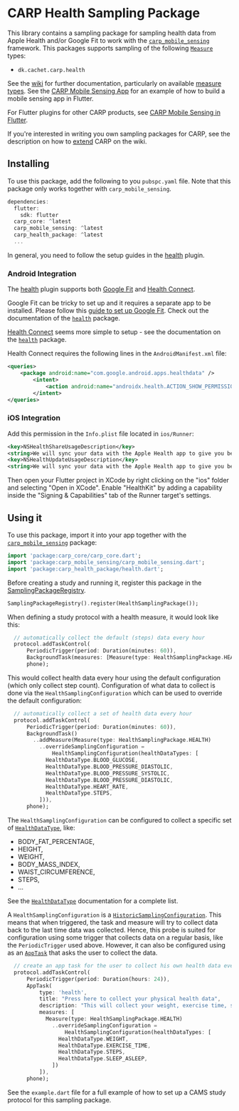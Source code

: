 # CARP Health Sampling Package

This library contains a sampling package for sampling health data from Apple Health and/or Google Fit to work with the [`carp_mobile_sensing`](https://pub.dartlang.org/packages/carp_mobile_sensing) framework.
This packages supports sampling of the following [`Measure`](https://pub.dev/documentation/carp_core/latest/carp_core_protocols/Measure-class.html) types:

* `dk.cachet.carp.health`

See the [wiki](https://github.com/cph-cachet/carp.sensing-flutter/wiki) for further documentation, particularly on available [measure types](https://github.com/cph-cachet/carp.sensing-flutter/wiki/A.-Measure-Types).
See the [CARP Mobile Sensing App](https://github.com/cph-cachet/carp.sensing-flutter/tree/master/apps/carp_mobile_sensing_app) for an example of how to build a mobile sensing app in Flutter.

For Flutter plugins for other CARP products, see [CARP Mobile Sensing in Flutter](https://github.com/cph-cachet/carp.sensing-flutter).

If you're interested in writing you own sampling packages for CARP, see the description on
how to [extend](https://github.com/cph-cachet/carp.sensing-flutter/wiki/4.-Extending-CARP-Mobile-Sensing) CARP on the wiki.

## Installing

To use this package, add the following to you `pubspc.yaml` file. Note that
this package only works together with `carp_mobile_sensing`.

`````dart
dependencies:
  flutter:
    sdk: flutter
  carp_core: ^latest
  carp_mobile_sensing: ^latest
  carp_health_package: ^latest
  ...
`````

In general, you need to follow the setup guides in the [health](https://pub.dev/packages/health#setup) plugin.

### Android Integration

The [health](https://pub.dev/packages/health) plugin supports both [Google Fit](https://www.google.com/fit/) and [Health Connect](https://health.google/health-connect-android/).

Google Fit can be tricky to set up and it requires a separate app to be installed.
Please follow this [guide to set up Google Fit](https://developers.google.com/fit/android/get-started).
Check out the documentation of the [`health`](https://pub.dev/packages/health#google-fit-android-option-1) package.

[Health Connect](https://developer.android.com/guide/health-and-fitness/health-connect) seems more simple to setup - see the documentation on the [`health`](https://pub.dev/packages/health#google-fit-android-option-2) package.

Health Connect requires the following lines in the `AndroidManifest.xml` file:

```xml
<queries>
    <package android:name="com.google.android.apps.healthdata" />
        <intent>
            <action android:name="androidx.health.ACTION_SHOW_PERMISSIONS_RATIONALE" />
        </intent>
</queries>
```

### iOS Integration

Add this permission in the `Info.plist` file located in `ios/Runner`:

```xml
<key>NSHealthShareUsageDescription</key>
<string>We will sync your data with the Apple Health app to give you better insights</string>
<key>NSHealthUpdateUsageDescription</key>
<string>We will sync your data with the Apple Health app to give you better insights</string>
```

Then open your Flutter project in XCode by right clicking on the "ios" folder and selecting "Open in XCode". Enable "HealthKit" by adding a capability inside the "Signing & Capabilities" tab of the Runner target's settings.

## Using it

To use this package, import it into your app together with the
[`carp_mobile_sensing`](https://pub.dartlang.org/packages/carp_mobile_sensing) package:

`````dart
import 'package:carp_core/carp_core.dart';
import 'package:carp_mobile_sensing/carp_mobile_sensing.dart';
import 'package:carp_health_package/health.dart';
`````

Before creating a study and running it, register this package in the
[SamplingPackageRegistry](https://pub.dartlang.org/documentation/carp_mobile_sensing/latest/runtime/SamplingPackageRegistry.html).

`````dart
SamplingPackageRegistry().register(HealthSamplingPackage());
`````

When defining a study protocol with a health measure, it would look like this:

```dart
  // automatically collect the default (steps) data every hour
  protocol.addTaskControl(
      PeriodicTrigger(period: Duration(minutes: 60)),
      BackgroundTask(measures: [Measure(type: HealthSamplingPackage.HEALTH)]),
      phone);
```

This would collect health data every hour using the default configuration (which only collect step count).
Configuration of what data to collect is done via the `HealthSamplingConfiguration` which can be used to override the default configuration:

```dart
  // automatically collect a set of health data every hour
  protocol.addTaskControl(
      PeriodicTrigger(period: Duration(minutes: 60)),
      BackgroundTask()
        ..addMeasure(Measure(type: HealthSamplingPackage.HEALTH)
          ..overrideSamplingConfiguration =
              HealthSamplingConfiguration(healthDataTypes: [
            HealthDataType.BLOOD_GLUCOSE,
            HealthDataType.BLOOD_PRESSURE_DIASTOLIC,
            HealthDataType.BLOOD_PRESSURE_SYSTOLIC,
            HealthDataType.BLOOD_PRESSURE_DIASTOLIC,
            HealthDataType.HEART_RATE,
            HealthDataType.STEPS,
          ])),
      phone);
```

The `HealthSamplingConfiguration` can be configured to collect a specific set of [`HealthDataType`](https://pub.dev/documentation/health/latest/health/HealthDataType-class.html), like:

* BODY_FAT_PERCENTAGE,
* HEIGHT,
* WEIGHT,
* BODY_MASS_INDEX,
* WAIST_CIRCUMFERENCE,
* STEPS,
* ...

See the [`HealthDataType`](https://pub.dev/documentation/health/latest/health/HealthDataType-class.html) documentation for a complete list.

A `HealthSamplingConfiguration` is a [`HistoricSamplingConfiguration`](https://pub.dev/documentation/carp_mobile_sensing/latest/domain/HistoricSamplingConfiguration-class.html).
This means that when triggered, the task and measure will try to collect data back to the last time data was collected.
Hence, this probe is suited for configuration using some trigger that collects data on a regular basis, like the `PeriodicTrigger` used above.
However, it can also be configured using as an [`AppTask`](https://pub.dev/documentation/carp_mobile_sensing/latest/domain/AppTask-class.html) that asks the user to collect the data.

```dart
  // create an app task for the user to collect his own health data every day
  protocol.addTaskControl(
      PeriodicTrigger(period: Duration(hours: 24)),
      AppTask(
          type: 'health',
          title: "Press here to collect your physical health data",
          description: "This will collect your weight, exercise time, steps, and sleep time from Apple Health.",
          measures: [
            Measure(type: HealthSamplingPackage.HEALTH)
              ..overrideSamplingConfiguration =
                  HealthSamplingConfiguration(healthDataTypes: [
                HealthDataType.WEIGHT,
                HealthDataType.EXERCISE_TIME,
                HealthDataType.STEPS,
                HealthDataType.SLEEP_ASLEEP,
              ])
          ]),
      phone);
```

See the `example.dart` file for a full example of how to set up a CAMS study protocol for this sampling package.
